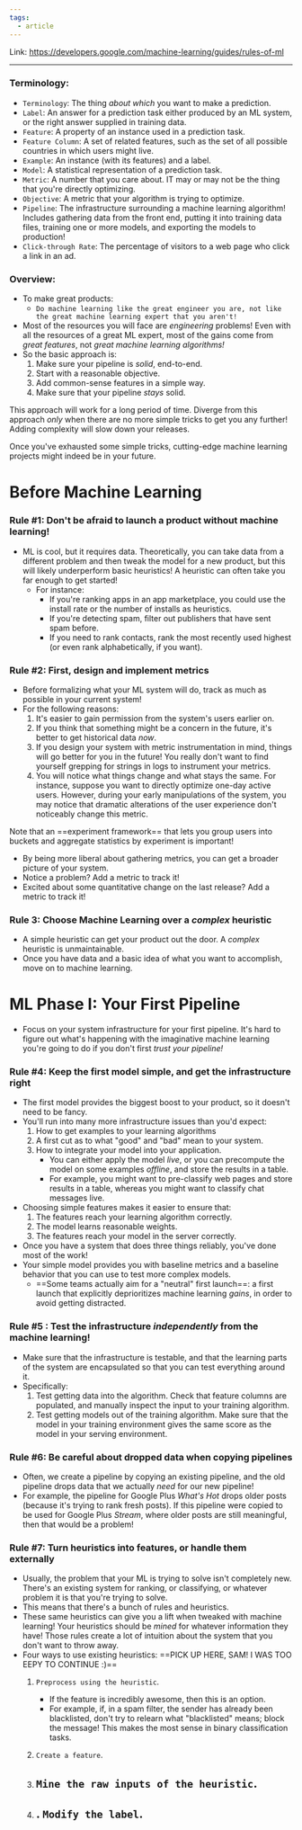```yaml
---
tags:
  - article
---
```


Link: https://developers.google.com/machine-learning/guides/rules-of-ml

----
### Terminology:
- `Terminology`: The thing *about which* you want to make a prediction.
- `Label`: An answer for a prediction task either produced by an ML system, or the right answer supplied in training data.
- `Feature`: A property of an instance used in a prediction task. 
- `Feature Column`: A set of related features, such as the set of all possible countries in which users might live.
- `Example`: An instance (with its features) and a label.
- `Model`: A statistical representation of a prediction task.
- `Metric`: A number that you care about. IT may or may not be the thing that you're directly optimizing.
- `Objective`: A metric that your algorithm is trying to optimize.
- `Pipeline`: The infrastructure surrounding a machine learning algorithm! Includes gathering data from the front end, putting it into training data files, training one or more models, and exporting the models to production!
- `Click-through Rate`: The percentage of visitors to a web page who click a link in an ad.

### Overview:
- To make great products:
	- `Do machine learning like the great engineer you are, not like the great machine learning expert that you aren't!`
- Most of the resources you will face are *engineering* problems! Even with all the resources of a great ML expert, most of the gains come from *great features*, not *great machine learning algorithms!* 
- So the basic approach is:
	1. Make sure your pipeline is *solid*, end-to-end.
	2. Start with a reasonable objective.
	3. Add common-sense features in a simple way.
	4. Make sure that your pipeline *stays* solid.

This approach will work for a long period of time.
Diverge from this approach *only* when there are no more simple tricks to get you any further! Adding complexity will slow down your releases.

Once you've exhausted some simple tricks, cutting-edge machine learning projects might indeed be in your future. 


# Before Machine Learning

### Rule #1: Don't be afraid to launch a product without machine learning!
- ML is cool, but it requires data. Theoretically, you can take data from a different problem and then tweak the model for a new product, but this will likely underperform basic heuristics! A heuristic can often take you far enough to get started!
	- For instance: 
		- If you're ranking apps in an app marketplace, you could use the install rate or the number of installs as heuristics.
		- If you're detecting spam, filter out publishers that have sent spam before.
		- If you need to rank contacts, rank the most recently used highest (or even rank alphabetically, if you want).

### Rule #2: First, design and implement metrics
- Before formalizing what your ML system will do, track as much as possible in your current system!
- For the following reasons:
	1. It's easier to gain permission from the system's users earlier on.
	2. If you think that something might be a concern in the future, it's better to get historical data *now*.
	3. If you design your system with metric instrumentation in mind, things will go better for you in the future! You really don't want to find yourself grepping for strings in logs to instrument your metrics.
	4. You will notice what things change and what stays the same. For instance, suppose you want to directly optimize one-day active users. However, during your early manipulations of the system, you may notice that dramatic alterations of the user experience don't noticeably change this metric.

Note that an ==experiment framework== that lets you group users into buckets and aggregate statistics by experiment is important!
- By being more liberal about gathering metrics, you can get a broader picture of your system. 
- Notice a problem? Add a metric to track it! 
- Excited about some quantitative change on the last release? Add a metric to track it!

### Rule 3: Choose Machine Learning over a *complex* heuristic
- A simple heuristic can get your product out the door. A *complex* heuristic is unmaintainable.
- Once you have data and a basic idea of what you want to accomplish, move on to machine learning.


# ML Phase I: Your First Pipeline
- Focus on your system infrastructure for your first pipeline. It's hard to figure out what's happening with the imaginative machine learning you're going to do if you don't first *trust your pipeline!*
### Rule #4: Keep the first model simple, and get the infrastructure right
- The first model provides the biggest boost to your product, so it doesn't need to be fancy.
- You'll run into many more infrastructure issues than you'd expect:
	1. How to get examples to your learning algorithms
	2. A first cut as to what "good" and "bad" mean to your system.
	3. How to integrate your model into your application. 
		- You can either apply the model *live*, or you can precompute the model on some examples *offline*, and store the results in a table.
		- For example, you might want to pre-classify web pages and store results in a table, whereas you might want to classify chat messages live.
- Choosing simple features makes it easier to ensure that:
	1. The features reach your learning algorithm correctly.
	2. The model learns reasonable weights.
	3. The features reach your model in the server correctly.
- Once you have a system that does three things reliably, you've done most of the work!
- Your simple model provides you with baseline metrics and a baseline behavior that you can use to test more complex models. 
	- ==Some teams actually aim for a "neutral" first launch==: a first launch that explicitly deprioritizes machine learning *gains*, in order to avoid getting distracted.

### Rule #5 : Test the infrastructure *independently* from the machine learning!
- Make sure that the infrastructure is testable, and that the learning parts of the system are encapsulated so that you can test everything around it.
- Specifically:
	1. Test getting data into the algorithm. Check that feature columns are populated, and manually inspect the input to your training algorithm.
	2. Test getting models out of the training algorithm. Make sure that the model in your training environment gives the same score as the model in your serving environment.

### Rule #6: Be careful about dropped data when copying pipelines
- Often, we create a pipeline by copying an existing pipeline, and the old pipeline drops data that we actually *need* for our new pipeline!
- For example, the pipeline for Google Plus *What's Hot* drops older posts (because it's trying to rank fresh posts). If this pipeline were copied to be used for Google Plus *Stream*, where older posts are still meaningful, then that would be a problem!

### Rule #7: Turn heuristics into features, or handle them externally
- Usually, the problem that your ML is trying to solve isn't completely new. There's an existing system for ranking, or classifying, or whatever problem it is that you're trying to solve.
- This means that there's a bunch of rules and heuristics.
- These same heuristics can give you a lift when tweaked with machine learning! Your heuristics should be *mined* for whatever information they have! Those rules create a lot of intuition about the system that you don't want to throw away.
- Four ways to use existing heuristics: ==PICK UP HERE, SAM! I WAS TOO EEPY TO CONTINUE :)==
	1. `Preprocess using the heuristic`. 
		- If the feature is incredibly awesome, then this is an option. 
		- For example, if, in a spam filter, the sender has already been blacklisted, don't try to relearn what "blacklisted" means; block the message! This makes the most sense in binary classification tasks.
	2. `Create a feature`.
		 
	3.  `Mine the raw inputs of the heuristic`.
		- 
	4. . `Modify the label`.
		- 



































